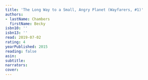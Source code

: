 ```yaml
---
title: 'The Long Way to a Small, Angry Planet (Wayfarers, #1)'
authors:
- lastName: Chambers
  firstName: Becky
isbn10: ''
isbn13: ''
read: 2019-07-02
rating: 4
yearPublished: 2015
reading: false
asin:
subtitle:
narrators:
cover:
---
```

